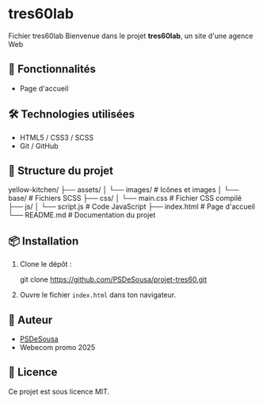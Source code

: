 # tres60lab
Fichier tres60lab
Bienvenue dans le projet **tres60lab**, un site d'une agence Web

## 🚀 Fonctionnalités

- Page d'accueil

## 🛠️ Technologies utilisées

- HTML5 / CSS3 / SCSS
- Git / GitHub

## 📂 Structure du projet

yellow-kitchen/
├── assets/
│   └── images/             # Icônes et images
│   └── base/               # Fichiers SCSS
├── css/
│   └── main.css            # Fichier CSS compilé
├── js/
│   └── script.js           # Code JavaScript
├── index.html              # Page d'accueil
└── README.md               # Documentation du projet
## 📦 Installation

1. Clone le dépôt :
   
   git clone https://github.com/PSDeSousa/projet-tres60.git
   
2. Ouvre le fichier `index.html` dans ton navigateur.


## 🙌 Auteur

- [PSDeSousa](https://github.com/PSDeSousa)
- Webecom promo 2025


## 📄 Licence

Ce projet est sous licence MIT.
